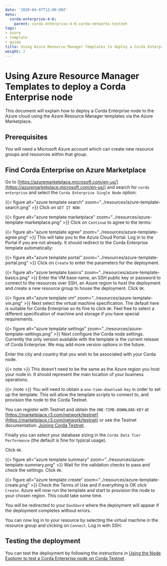 ```yaml
---
date: '2020-04-07T12:00:00Z'
menu:
  corda-enterprise-4-6:
    parent: corda-enterprise-4-6-corda-networks-testnet
tags:
- azure
- template
- guide
title: Using Azure Resource Manager Templates to deploy a Corda Enterprise node
weight: 2
---
```



# Using Azure Resource Manager Templates to deploy a Corda Enterprise node

This document will explain how to deploy a Corda Enterprise node to the Azure cloud using the Azure Resource Manager templates via the Azure Marketplace.


## Prerequisites

You will need a Microsoft Azure account which can create new resource groups and resources within that group.


## Find Corda Enterprise on Azure Marketplace

Go to [https://azuremarketplace.microsoft.com/en-us/](https://azuremarketplace.microsoft.com/en-us/) and search for `corda enterprise` and select the `Corda Enterprise Single Node` option:

{{< figure alt="azure template search" zoom="../resources/azure-template-search.png" >}}
Click on `GET IT NOW`:

{{< figure alt="azure template marketplace" zoom="../resources/azure-template-marketplace.png" >}}
Click on `Continue` to agree  to the terms:

{{< figure alt="azure template agree" zoom="../resources/azure-template-agree.png" >}}
This will take you to the Azure Cloud Portal. Log in to the Portal if you are not already. It should redirect to the Corda Enterprise template automatically:

{{< figure alt="azure template portal" zoom="../resources/azure-template-portal.png" >}}
Click on `Create` to enter the parameters for the deployment.

{{< figure alt="azure template basics" zoom="../resources/azure-template-basics.png" >}}
Enter the VM base name, an SSH public key or password to connect to the resources over SSH, an Azure region to host the deployment and create a new resource group to house the deployment. Click `OK`.

{{< figure alt="azure template vm" zoom="../resources/azure-template-vm.png" >}}
Next select the virtual machine specification. The default here is suitable for Corda Enterprise so its fine to click `OK`. Feel free to select a different specification of machine and storage if you have special requirements.

{{< figure alt="azure template settings" zoom="../resources/azure-template-settings.png" >}}
Next configure the Corda node settings. Currently the only version available with the template is the current release of Corda Enterprise. We may add more version options in the future.

Enter the city and country that you wish to be associated with your Corda node.

{{< note >}}
This doesn’t need to be the same as the Azure region you host your node in. It should represent the main location of your business operations.

{{< /note >}}
You will need to obtain a `one-time-download-key` in order to set up the template. This will allow the template scripts to connect to, and provision the node to the Corda Testnet.

You can register with Testnet and obtain the `ONE-TIME-DOWNLOAD-KEY` at [https://marketplace.r3.com/network/testnet](https://marketplace.r3.com/network/testnet) or see the Testnet documentation: [Joining Corda Testnet](corda-testnet-intro.md).

Finally you can select your database sizing in the `Corda Data Tier Performance` (the default is fine for typical usage).

Click `OK`.

{{< figure alt="azure template summary" zoom="../resources/azure-template-summary.png" >}}
Wait for the validation checks to pass and check the settings. Click `OK`.

{{< figure alt="azure template create" zoom="../resources/azure-template-create.png" >}}
Check the Terms of Use and if everything is OK click `Create`. Azure will now run the template and start to provision the node to your chosen region. This could take some time.

You will be redirected to your `Dashbord` where the deployment will appear if the deployment completes without errors.

You can now log in to your resource by selecting the virtual machine in the resource group and clicking on `Connect`. Log in with SSH.


## Testing the deployment

You can test the deployment by following the instructions in [Using the Node Explorer to test a Corda Enterprise node on Corda Testnet](testnet-explorer.md).

